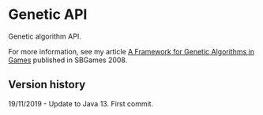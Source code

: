 # Genetic API

Genetic algorithm API. 

For more information, see my article [A Framework for Genetic Algorithms in Games](docs/A%20Framework%20for%20Genetic%20Algorithms%20in%20Games%20-%20SBGames08.pdf) published in SBGames 2008.

## Version history ##

19/11/2019 - Update to Java 13. First commit.
